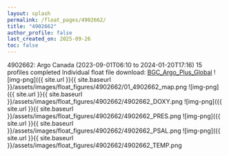 ```yaml
---
layout: splash
permalink: /float_pages/4902662/
title: "4902662"
author_profile: false
last_created_on: 2025-09-26
toc: false
---
```

 
4902662: Argo Canada (2023-09-01T06:10 to 2024-01-20T17:16)
15 profiles completed
Individual float file download: [BGC_Argo_Plus_Global](https://ftp.soest.hawaii.edu/bgc_argo_plus/Individual_Floats/outliers_removed/4902662_Sprof_processed.nc)
![img-png]({{ site.url }}{{ site.baseurl }}/assets/images/float_figures/4902662/01_4902662_map.png
![img-png]({{ site.url }}{{ site.baseurl }}/assets/images/float_figures/4902662/4902662_DOXY.png
![img-png]({{ site.url }}{{ site.baseurl }}/assets/images/float_figures/4902662/4902662_PRES.png
![img-png]({{ site.url }}{{ site.baseurl }}/assets/images/float_figures/4902662/4902662_PSAL.png
![img-png]({{ site.url }}{{ site.baseurl }}/assets/images/float_figures/4902662/4902662_TEMP.png
